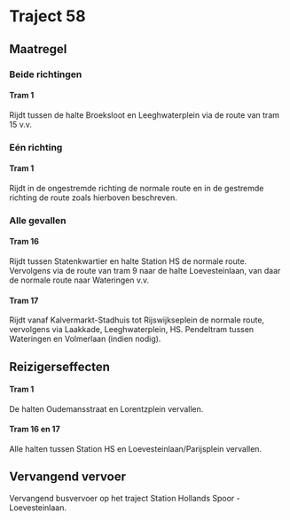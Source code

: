 # Traject 58
## Maatregel
### Beide richtingen

#### Tram 1
Rijdt tussen de halte Broeksloot en Leeghwaterplein via de route van tram 15 v.v.

### Eén richting

#### Tram 1
Rijdt in de ongestremde richting de normale route en in de gestremde richting de route zoals hierboven beschreven.

### Alle gevallen

#### Tram 16
Rijdt tussen Statenkwartier en halte Station HS de normale route. Vervolgens via de route van tram 9 naar de halte Loevesteinlaan, van daar de normale route naar Wateringen v.v.

#### Tram 17
Rijdt vanaf Kalvermarkt-Stadhuis tot Rijswijkseplein de normale route, vervolgens via Laakkade, Leeghwaterplein, HS.
Pendeltram tussen Wateringen en Volmerlaan (indien nodig).

## Reizigerseffecten

#### Tram 1
De halten Oudemansstraat en Lorentzplein vervallen.

#### Tram 16 en 17
Alle halten tussen Station HS en Loevesteinlaan/Parijsplein vervallen.

## Vervangend vervoer
Vervangend busvervoer op het traject Station Hollands Spoor - Loevesteinlaan.




